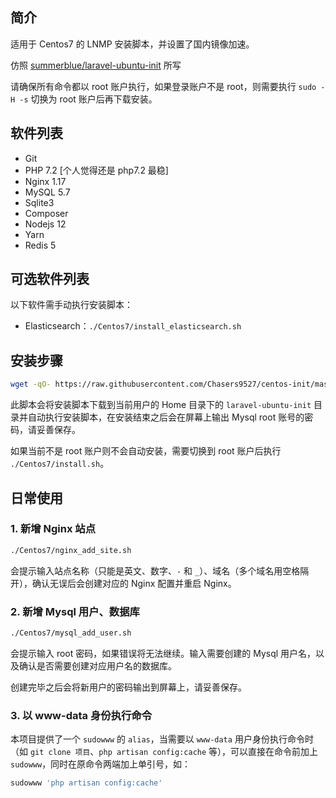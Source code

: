 ## 简介

适用于 Centos7 的 LNMP 安装脚本，并设置了国内镜像加速。

仿照 [summerblue/laravel-ubuntu-init](https://github.com/summerblue/laravel-ubuntu-init) 所写

请确保所有命令都以 root 账户执行，如果登录账户不是 root，则需要执行 `sudo -H -s` 切换为 root 账户后再下载安装。

## 软件列表

* Git
* PHP 7.2 [个人觉得还是 php7.2 最稳]
* Nginx 1.17
* MySQL 5.7
* Sqlite3
* Composer
* Nodejs 12
* Yarn
* Redis 5

## 可选软件列表

以下软件需手动执行安装脚本：

* Elasticsearch：`./Centos7/install_elasticsearch.sh`

## 安装步骤

```bash
wget -qO- https://raw.githubusercontent.com/Chasers9527/centos-init/master/download.sh - | bash
```

此脚本会将安装脚本下载到当前用户的 Home 目录下的 `laravel-ubuntu-init` 目录并自动执行安装脚本，在安装结束之后会在屏幕上输出 Mysql root 账号的密码，请妥善保存。

如果当前不是 root 账户则不会自动安装，需要切换到 root 账户后执行 `./Centos7/install.sh`。

## 日常使用

### 1. 新增 Nginx 站点

```bash
./Centos7/nginx_add_site.sh
```

会提示输入站点名称（只能是英文、数字、`-` 和 `_`）、域名（多个域名用空格隔开），确认无误后会创建对应的 Nginx 配置并重启 Nginx。

### 2. 新增 Mysql 用户、数据库

```bash
./Centos7/mysql_add_user.sh
```

会提示输入 root 密码，如果错误将无法继续。输入需要创建的 Mysql 用户名，以及确认是否需要创建对应用户名的数据库。

创建完毕之后会将新用户的密码输出到屏幕上，请妥善保存。

### 3. 以 www-data 身份执行命令

本项目提供了一个 `sudowww` 的 `alias`，当需要以 `www-data` 用户身份执行命令时（如 `git clone 项目`、`php artisan config:cache` 等），可以直接在命令前加上 `sudowww`，同时在原命令两端加上单引号，如：

```bash
sudowww 'php artisan config:cache'
```
